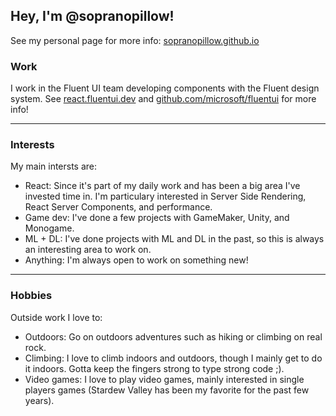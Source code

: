 ## Hey, I'm @sopranopillow!

See my personal page for more info: [sopranopillow.github.io](https://sopranopillow.github.io/portfolio/)

### Work

I work in the Fluent UI team developing components with the Fluent design system. See [react.fluentui.dev](https://react.fluentui.dev) and [github.com/microsoft/fluentui](https://github.com/microsoft/fluentui) for more info!

---

### Interests

My main intersts are:

* React: Since it's part of my daily work and has been a big area I've invested time in. I'm particulary interested in Server Side Rendering, React Server Components, and performance.
* Game dev: I've done a few projects with GameMaker, Unity, and Monogame.
* ML + DL: I've done projects with ML and DL in the past, so this is always an interesting area to work on.
* Anything: I'm always open to work on something new!

---

### Hobbies

Outside work I love to:

* Outdoors: Go on outdoors adventures such as hiking or climbing on real rock.
* Climbing: I love to climb indoors and outdoors, though I mainly get to do it indoors. Gotta keep the fingers strong to type strong code ;).
* Video games: I love to play video games, mainly interested in single players games (Stardew Valley has been my favorite for the past few years).


